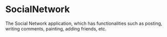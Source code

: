 # SocialNetwork
The Social Network application, which has functionalities such as posting, writing comments, painting, adding friends, etc.
